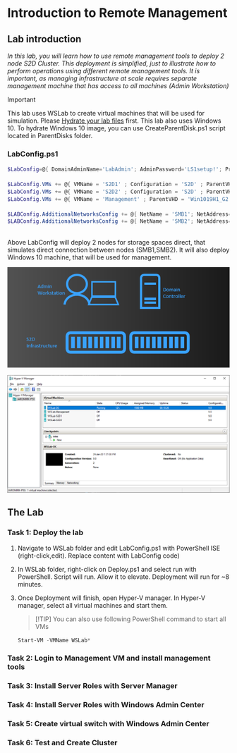 # Introduction to Remote Management

## Lab introduction

*In this lab, you will learn how to use remote management tools to deploy 2 node S2D Cluster. This deployment is simplified, just to illustrate how to perform operations using different remote management tools. It is important, as managing infrastructure at scale requires separate management machine that has access to all machines (Admin Workstation)*

>[!IMPORTANT]
> This lab uses WSLab to create virtual machines that will be used for simulation. Please [Hydrate your lab files](../../../WSLab-Intro/WSLab-Deployment/wslab-deployment.md) first. This lab also uses Windows 10. To hydrate Windows 10 image, you can use CreateParentDisk.ps1 script located in ParentDisks folder.

### LabConfig.ps1

```PowerShell
$LabConfig=@{ DomainAdminName='LabAdmin'; AdminPassword='LS1setup!'; Prefix = 'WSLab-'; SwitchName = 'LabSwitch'; DCEdition='4' ; PullServerDC=$false ; Internet=$true ;AdditionalNetworksConfig=@(); VMs=@(); ServerVHDs=@()}

$LabConfig.VMs += @{ VMName = 'S2D1' ; Configuration = 'S2D' ; ParentVHD = 'Win2019Core_G2.vhdx'; SSDNumber = 0; SSDSize="800GB" ; HDDNumber = 8; HDDSize= 4TB ; MemoryStartupBytes= 2GB ; NestedVirt=$True ; AdditionalNetworks=$true }
$LabConfig.VMs += @{ VMName = 'S2D2' ; Configuration = 'S2D' ; ParentVHD = 'Win2019Core_G2.vhdx'; SSDNumber = 0; SSDSize="800GB" ; HDDNumber = 4; HDDSize= 4TB ; MemoryStartupBytes= 2GB ; NestedVirt=$True ; AdditionalNetworks=$true }
$LabConfig.VMs += @{ VMName = 'Management' ; ParentVHD = 'Win1019H1_G2.vhdx' ; AddToolsVHD=$True ; DisableWCF=$True }
 
$LABConfig.AdditionalNetworksConfig += @{ NetName = 'SMB1'; NetAddress='172.16.1.'; NetVLAN='0'; Subnet='255.255.255.0'}
$LABConfig.AdditionalNetworksConfig += @{ NetName = 'SMB2'; NetAddress='172.16.2.'; NetVLAN='0'; Subnet='255.255.255.0'}
 
```

Above LabConfig will deploy 2 nodes for storage spaces direct, that simulates direct connection between nodes (SMB1,SMB2). It will also deploy Windows 10 machine, that will be used for management.

![](media/LabSchema.png)

![](media/Hyper-VConsole01.png)

## The Lab

### Task 1: Deploy the lab

1. Navigate to WSLab folder and edit LabConfig.ps1 with PowerShell ISE (right-click,edit). Replace content with LabConfig code)

2. In WSLab folder, right-click on Deploy.ps1 and select run with PowerShell. Script will run. Allow it to elevate. Deployment will run for ~8 minutes.

3. Once Deployment will finish, open Hyper-V manager. In Hyper-V manager, select all virtual machines and start them.

    >[!TIP] You can also use following PowerShell command to start all VMs

    ```PowerShell
    Start-VM -VMName WSLab*
    ```

### Task 2: Login to Management VM and install management tools

### Task 3: Install Server Roles with Server Manager

### Task 4: Install Server Roles with Windows Admin Center

### Task 5: Create virtual switch with Windows Admin Center

### Task 6: Test and Create Cluster